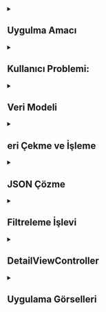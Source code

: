 
  <details>
    <summary><h2>Uygulma Amacı</h2></summary>
    Proje Amacı
   Bu uygulama, JSON formatında sağlanan petisyon verilerini çekerek kullanıcıya liste halinde sunar. Kullanıcılar, belirli bir ID girerek bu veriler arasında arama yapabilir ve filtreleme yapabilirler
  </details> 
  
  <details>
    <summary><h2>Kullanıcı Problemi:</h2></summary>
    Proje Amacı
   Kullanıcıların büyük veri setleri içinde belirli bir öğeyi hızlıca bulmalarını sağlamak
  </details> 

  <details>
    <summary><h2>Veri Modeli</h2></summary>
    SON verisindeki her bir petisyonu temsil eder. Codable protokolü sayesinde JSON verisi kolayca çözülür.
    
    ```
    struct Petition: Codable {
    var id: String
    var title: String
    var body: String
    }

    ```
  </details> 

  <details>
    <summary><h2>eri Çekme ve İşleme</h2></summary>
    Asenkron olarak veri çeker ve JSON verisini çözer.

    
    ```
    let task = URLSession.shared.dataTask(with: url) { [weak self] data, response, error in
    // Hata kontrolü ve veri işleme
    }
    task.resume()

    ```
  </details> 

  <details>
    <summary><h2>JSON Çözme</h2></summary>
    SON verisini Petitions modeline çevirir ve tabloyu günceller.
    
    ```
    func parse(json: Data) {
    let decoder = JSONDecoder()
    if let jsonPetitions = try? decoder.decode(Petitions.self, from: json) {
        allPetitions = jsonPetitions.results
        petitions = jsonPetitions.results
        DispatchQueue.main.async {
            self.tableView.reloadData()
        }
    }
    }
    
    ```
  </details> 


  <details>
    <summary><h2>Filtreleme İşlevi</h2></summary>
    filter Metodu: allPetitions dizisindeki her bir Petition nesnesini kontrol eder ve id parametresiyle eşleşenleri       filteredPetitions dizisine ekler.Hata Kontrolü: Eğer filtrelenmiş dizi boşsa, kullanıcıya bir hata mesajı gösterilir.Veri      Güncelleme: Filtrelenmiş veriler tabloya yüklenir.
    
    ```
    func filterPetitions(by id: String) {
    let filteredPetitions = allPetitions.filter { $0.id == id }
    if filteredPetitions.isEmpty {
        showError(title: "Bilgilendirme", message: "ID Eşleşmesi Bulunamadı")
    } else {
        petitions = filteredPetitions
        DispatchQueue.main.async {
            self.tableView.reloadData()
        }
    }
    }
    ```
  </details> 

  <details>
    <summary><h2>DetailViewController</h2></summary>
    WKWebView, web içeriğini göstermek için modern ve performanslı bir yöntemdir. UIWebView'ın yerine tercih edilmesi     önerilir.HTML içeriğini yüklemek için loadHTMLString metodu kullanılmıştır. Bu, hızlı ve basit bir yöntemdir ancak daha     karmaşık senaryolar için load metodunu kullanarak harici web sayfaları da yüklenebilir.
    
    ```
    override func viewDidLoad() {
    super.viewDidLoad()
    
    guard let detailItem = detailItem else { return }
    
    let html = """
    <html>
    <head>
    <meta name="viewport" content="width=device-width, initial-scale=1">
    <style> body { font-size: 150%; } </style>
    </head>
    <body>
    \(detailItem.body)
    </body>
    </html>
    """
    
    webView.loadHTMLString(html, baseURL: nil)
    }

    ```
  </details> 


<details>
    <summary><h2>Uygulama Görselleri </h2></summary>
    
    
 <table style="width: 100%;">
    <tr>
        <td style="text-align: center; width: 16.67%;">
            <h4 style="font-size: 14px;">US Amerika Dilekçelerin Listelenmesi</h4>
            <img src="https://github.com/user-attachments/assets/26aa7dd2-31ae-4ce8-87b9-a50f6b71b0a2" style="width: 100%; height: auto;">
        </td>
        <td style="text-align: center; width: 16.67%;">
            <h4 style="font-size: 14px;">Dilekçe İD araması</h4>
            <img src="https://github.com/user-attachments/assets/4d1be2a6-f165-46c2-8f03-c90de9ba911f" style="width: 100%; height: auto;">
        </td>
        <td style="text-align: center; width: 16.67%;">
            <h4 style="font-size: 14px;">İD Arama Sonucu</h4>
            <img src="https://github.com/user-attachments/assets/c1b35ef6-9133-4a2c-8a7f-27978ed92ad1" style="width: 100%; height: auto;">
        </td>
        <td style="text-align: center; width: 16.67%;">
            <h4 style="font-size: 14px;">Çekilen Dilekçeyi Web Gösterilemesi</h4>
            <img src="https://github.com/user-attachments/assets/08348c5a-d9dd-4bbb-8ddb-a80189b183c8" style="width: 100%; height: auto;">
        </td>
        <td style="text-align: center; width: 16.67%;">
            <h4 style="font-size: 14px;">Verinin Gelidiği Json</h4>
            <img src="https://github.com/user-attachments/assets/184804c1-8216-4a2e-bb76-9b7b00e8d78c" style="width: 100%; height: auto;">
        </td>
    </tr>
</table>
  </details> 
